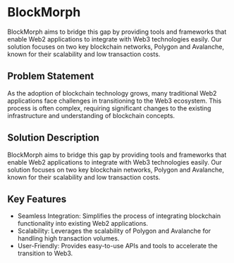 # BlockMorph

BlockMorph aims to bridge this gap by providing tools and frameworks that enable Web2 applications to integrate with Web3 technologies easily. Our solution focuses on two key blockchain networks, Polygon and Avalanche, known for their scalability and low transaction costs.


## Problem Statement

As the adoption of blockchain technology grows, many traditional Web2 applications face challenges in transitioning to the Web3 ecosystem. This process is often complex, requiring significant changes to the existing infrastructure and understanding of blockchain concepts.

## Solution Description

BlockMorph aims to bridge this gap by providing tools and frameworks that enable Web2 applications to integrate with Web3 technologies easily. Our solution focuses on two key blockchain networks, Polygon and Avalanche, known for their scalability and low transaction costs.

## Key Features

- Seamless Integration: Simplifies the process of integrating blockchain functionality into existing Web2 applications.
- Scalability: Leverages the scalability of Polygon and Avalanche for handling high transaction volumes.
- User-Friendly: Provides easy-to-use APIs and tools to accelerate the transition to Web3.
